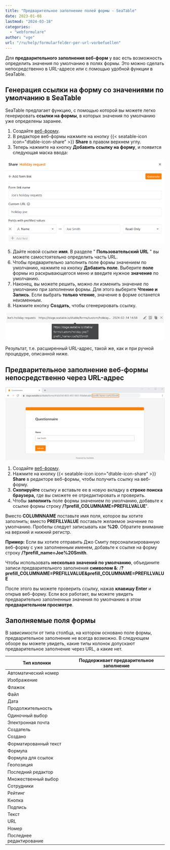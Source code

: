 ```yaml
---
title: "Предварительное заполнение полей формы - SeaTable"
date: 2023-01-08
lastmod: "2024-03-18"
categories: 
  - "webformulare"
author: "vge"
url: "/ru/help/formularfelder-per-url-vorbefuellen"
---
```


Для **предварительного заполнения веб-форм** у вас есть возможность определить значения по умолчанию в полях формы. Это можно сделать непосредственно в URL-адресе или с помощью удобной функции в SeaTable.

## Генерация ссылки на форму со значениями по умолчанию в SeaTable

SeaTable предлагает функцию, с помощью которой вы можете легко генерировать **ссылки на формы**, в которых значения по умолчанию уже определены заранее.

1. Создайте [веб-форму](https://seatable.io/ru/docs/webformulare/webformulare/).
2. В редакторе веб-формы нажмите на кнопку {{< seatable-icon icon="dtable-icon-share" >}} **Share** в правом верхнем углу.
3. Теперь нажмите на кнопку **Добавить ссылку на форму**, и появится следующая маска ввода:

![Предварительно заполненные значения в ссылках пользовательских форм](images/Vorbefuellte-Werte-in-benutzerdefinierten-Formularlinks.png)

5. Дайте новой ссылке **имя**. В разделе " **Пользовательский URL** " вы можете самостоятельно определить часть URL.
6. Чтобы предварительно заполнить поле формы значением по умолчанию, нажмите на кнопку **Добавить поле**. Выберите **поле** формы из раскрывающегося меню и введите нужное **значение** по умолчанию.
7. Наконец, вы можете решить, можно ли изменить значение по умолчанию при заполнении формы. Для этого выберите **Чтение и Запись**. Если выбрать **только чтение**, значение в форме останется неизменным.
8. Нажмите кнопку **Создать**, чтобы сгенерировать ссылку.

![Настраиваемая ссылка формы с предварительно заполненным значением](images/Benutzerdefinierter-Formularlink-mit-vorausgefuelltem-Wert.png)

Результат, т.е. расширенный URL-адрес, такой же, как и при ручной процедуре, описанной ниже.

## Предварительное заполнение веб-формы непосредственно через URL-адрес

![Предварительное заполнение веб-формы](images/prefill.png)

1. Создайте [веб-форму](https://seatable.io/ru/docs/webformulare/webformulare/).
2. Нажмите на кнопку {{< seatable-icon icon="dtable-icon-share" >}} **Share** в редакторе веб-формы, чтобы получить ссылку на веб-форму.
3. **Скопируйте** ссылку и вставьте ее в новую вкладку в **строке поиска браузера,** где вы сможете ее отредактировать и проверить.
4. Чтобы **заполнить** поле формы значением по умолчанию, добавьте к ссылке формы строку **/?prefill\_COLUMNAME=PREFILLVALUE'**.

Вместо **COLUMNNAME** поставьте имя поля, которое вы хотите заполнить; вместо **PREFILLVALUE** поставьте желаемое значение по умолчанию. Пробелы следует записывать как **%20**. Обратите внимание на верхний и нижний регистр.

**Пример:** Если вы хотите отправить Джо Смиту персонализированную веб-форму с уже заполненным именем, добавьте к ссылке на форму строку **/?prefill\_name=Joe%20Smith**.

Чтобы использовать **несколько значений по умолчанию**, объедините записи предварительного заполнения **символом &**: /**?prefill\_COLUMNAME=PREFILLVALUE&prefill\_COLUMNAME=PREFILLVALUE**

После этого вы можете проверить ссылку, нажав **клавишу Enter** и открыв веб-форму. Если все работает, вы можете увидеть предварительно заполненные значения по умолчанию в этом **предварительном просмотре**.

## Заполняемые поля формы

В зависимости от типа столбца, на котором основано поле формы, предварительное заполнение не всегда возможно. В следующем обзоре вы можете увидеть, какие типы колонок допускают предварительное заполнение через URL, а какие нет.

| Тип колонки | Поддерживает предварительное заполнение |
| --- | --- |
| Автоматический номер |  |
| Изображение |  |
| Флажок |  |
| Файл |  |
| Дата |  |
| Продолжительность |  |
| Одиночный выбор |  |
| Электронная почта |  |
| Создатель |  |
| Создано |  |
| Форматированный текст |  |
| Формула |  |
| Формула для ссылок |  |
| Геопозиция |  |
| Последний редактор |  |
| Множественный выбор |  |
| Сотрудники |  |
| Рейтинг |  |
| Кнопка |  |
| Подпись |  |
| Текст |  |
| URL |  |
| Номер |  |
| Последнее редактирование |  |
